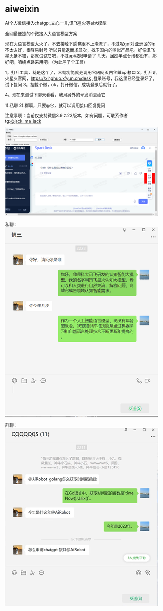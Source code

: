 # aiweixin
Ai个人微信接入chatgpt,文心一言,讯飞星火等ai大模型

全网最便捷的个微接入大语言模型方案

现在大语言模型太火了，不去接触下感觉跟不上潮流了，不过呢gpt对亚洲区的ip不太友好，很容易封号
所以只能退而求其次，找下国内的类似产品吧。好像讯飞星火挺不错，那就试试它吧，不过api权限申请了
几天，居然半点音讯都没有，那好吧，咱绕点路来用吧。（为此写了个工具)

1。打开工具，就是这个了，大概功能就是调用官网网页内容做api接口
2。打开讯火星火官网，https://xinghuo.xfyun.cn/desk ,登录账号，我这里已经登录好了，试下提问
3。挂载个微，ok，打开微信，成功登录后就行了。

4。现在来测试下聊天看看，我用另外的号发消息给它

1).私聊
2).群聊，只要@它，就可以调用接口回复提问

注意事项：当前仅支持微信3.9.2.23版本，如有问题，可联系作者tg:[@jack_ma_jack](https://t.me/jack_ma_jack)

![image](https://raw.githubusercontent.com/ChenQs/aiweixin/main/3.png)

私聊：
![image](https://raw.githubusercontent.com/ChenQs/aiweixin/main/1.png)

群聊：
![image](https://raw.githubusercontent.com/ChenQs/aiweixin/main/2.png)
